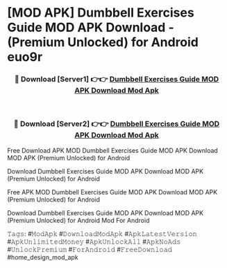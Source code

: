 # [MOD APK] Dumbbell Exercises Guide MOD APK Download - (Premium Unlocked) for Android euo9r



<div align="center">
<h3>🔴 Download [Server1] 👉👉 <a href="https://momento.my/?title=Dumbbell_Exercises_Guide_MOD_APK_Download">Dumbbell Exercises Guide MOD APK Download Mod Apk</a></h3><br>

<h3>🔴 Download [Server2] 👉👉 <a href="https://momento.my/?title=Dumbbell_Exercises_Guide_MOD_APK_Download">Dumbbell Exercises Guide MOD APK Download Mod Apk</a></h3>
</div>



Free Download APK MOD Dumbbell Exercises Guide MOD APK Download MOD APK (Premium Unlocked) for Android

Download Dumbbell Exercises Guide MOD APK Download MOD APK (Premium Unlocked) for Android

Free APK MOD Dumbbell Exercises Guide MOD APK Download MOD APK (Premium Unlocked) for Android

Download Dumbbell Exercises Guide MOD APK Download MOD APK (Premium Unlocked) for Android Mod For Android

𝚃𝚊𝚐𝚜: #𝙼𝚘𝚍𝙰𝚙𝚔 #𝙳𝚘𝚠𝚗𝚕𝚘𝚊𝚍𝙼𝚘𝚍𝙰𝚙𝚔 #𝙰𝚙𝚔𝙻𝚊𝚝𝚎𝚜𝚝𝚅𝚎𝚛𝚜𝚒𝚘𝚗 #𝙰𝚙𝚔𝚄𝚗𝚕𝚒𝚖𝚒𝚝𝚎𝚍𝙼𝚘𝚗𝚎𝚢 #𝙰𝚙𝚔𝚄𝚗𝚕𝚘𝚌𝚔𝙰𝚕𝚕 #𝙰𝚙𝚔𝙽𝚘𝙰𝚍𝚜 #𝚄𝚗𝚕𝚘𝚌𝚔𝙿𝚛𝚎𝚖𝚒𝚞𝚖 #𝙵𝚘𝚛𝙰𝚗𝚍𝚛𝚘𝚒𝚍 #𝙵𝚛𝚎𝚎𝙳𝚘𝚠𝚗𝚕𝚘𝚊𝚍 #home_design_mod_apk
